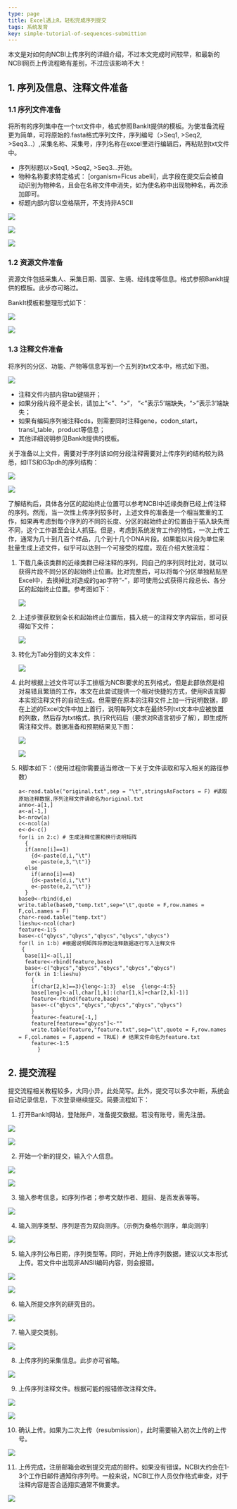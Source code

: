 ```yaml
---
type: page
title: Excel遇上R，轻松完成序列提交
tags: 系统发育
key: simple-tutorial-of-sequences-submittion
---
```


本文是对如何向NCBI上传序列的详细介绍，不过本文完成时间较早，和最新的NCBI网页上传流程略有差别，不过应该影响不大！

<!-- more -->

## 1. 序列及信息、注释文件准备

### 1.1 序列文件准备

将所有的序列集中在一个txt文件中，格式参照BankIt提供的模板。为使准备流程更为简单，可将原始的.fasta格式序列文件，序列编号（>Seq1, >Seq2, >Seq3…）,采集名称、采集号，序列名称在excel里进行编辑后，再粘贴到txt文件中。

- 序列标题以>Seq1, >Seq2, >Seq3…开始。
- 物种名称要求特定格式： [organism=Ficus abelii]，此字段在提交后会被自动识别为物种名，且会在名称文件中消失，如为使名称中出现物种名，再次添加即可。
- 标题内部内容以空格隔开，不支持非ASCII

![](https://raw.githubusercontent.com/qbycs/qbycs.github.io/master/image/blog/2019-12-01-simple-tutorial-of-sequences-submittion/1.png)

![](https://raw.githubusercontent.com/qbycs/qbycs.github.io/master/image/blog/2019-12-01-simple-tutorial-of-sequences-submittion/2.png)

![](https://raw.githubusercontent.com/qbycs/qbycs.github.io/master/image/blog/2019-12-01-simple-tutorial-of-sequences-submittion/3.png)

### 1.2    资源文件准备

资源文件包括采集人、采集日期、国家、生境、经纬度等信息。格式参照BankIt提供的模板。此步亦可略过。

BankIt模板和整理形式如下：

![](https://raw.githubusercontent.com/qbycs/qbycs.github.io/master/image/blog/2019-12-01-simple-tutorial-of-sequences-submittion/4.png)

![](https://raw.githubusercontent.com/qbycs/qbycs.github.io/master/image/blog/2019-12-01-simple-tutorial-of-sequences-submittion/5.png)

### 1.3    注释文件准备

将序列的分区、功能、产物等信息写到一个五列的txt文本中，格式如下图。  

 ![](https://raw.githubusercontent.com/qbycs/qbycs.github.io/master/image/blog/2019-12-01-simple-tutorial-of-sequences-submittion/6.png) 

- 注释文件内部内容tab键隔开；
- 如果分段片段不是全长，请加上“<”、“>”， “<”表示5’端缺失，“>”表示3’端缺失；
- 如果有编码序列被注释cds，则需要同时注释gene，codon_start，transl_table，product等信息；
- 其他详细说明参见BankIt提供的模板。

关于准备以上文件，需要对于序列该如何分段注释需要对上传序列的结构较为熟悉，如ITS和G3pdh的序列结构：  

![](https://raw.githubusercontent.com/qbycs/qbycs.github.io/master/image/blog/2019-12-01-simple-tutorial-of-sequences-submittion/7.png) 

![](https://raw.githubusercontent.com/qbycs/qbycs.github.io/master/image/blog/2019-12-01-simple-tutorial-of-sequences-submittion/8.png) 

了解结构后，具体各分区的起始终止位置可以参考NCBI中近缘类群已经上传注释的序列。然而，当一次性上传序列较多时，上述文件的准备是一个相当繁重的工作，如果再考虑到每个序列的不同的长度、分区的起始终止的位置由于插入缺失而不同，这个工作甚至会让人抓狂。但是，考虑到系统发育工作的特性，一次上传工作，通常为几十到几百个样品，几个到十几个DNA片段。如果能以片段为单位来批量生成上述文件，似乎可以达到一个可接受的程度。现在介绍大致流程：

1. 下载几条该类群的近缘类群已经注释的序列，同自己的序列同时比对，就可以获得片段不同分区的起始终止位置。比对完整后，可以将每个分区单独粘贴至Excel中，去换掉比对造成的gap字符“-”，即可使用公式获得片段总长、各分区的起始终止位置。参考图如下：

   ![](https://raw.githubusercontent.com/qbycs/qbycs.github.io/master/image/blog/2019-12-01-simple-tutorial-of-sequences-submittion/9.png) 

2. 上述步骤获取到全长和起始终止位置后，插入统一的注释文字内容后，即可获得如下文件：

   ![](https://raw.githubusercontent.com/qbycs/qbycs.github.io/master/image/blog/2019-12-01-simple-tutorial-of-sequences-submittion/10.png) 

3. 转化为Tab分割的文本文件：

   ![](https://raw.githubusercontent.com/qbycs/qbycs.github.io/master/image/blog/2019-12-01-simple-tutorial-of-sequences-submittion/11.png) 

4. 此时根据上述文件可以手工排版为NCBI要求的五列格式，但是此部依然是相对易错且繁琐的工作，本文在此尝试提供一个相对快捷的方式，使用R语言脚本实现注释文件的自动生成。但需要在原本的注释文件上加一行说明数据，即在上述的Excel文件中加上首行，说明每列文本在最终5列txt文本中应被放置的列数，然后存为txt格式，执行R代码后（要求对R语言初步了解），即生成所需注释文件。数据准备和预期结果见下图：

   ![](https://raw.githubusercontent.com/qbycs/qbycs.github.io/master/image/blog/2019-12-01-simple-tutorial-of-sequences-submittion/12.png) 

   ![](https://raw.githubusercontent.com/qbycs/qbycs.github.io/master/image/blog/2019-12-01-simple-tutorial-of-sequences-submittion/13.png) 

5. R脚本如下：（使用过程你需要适当修改一下关于文件读取和写入相关的路径参数）

   ```
   a<-read.table("original.txt",sep = "\t",stringsAsFactors = F) #读取原始注释数据,序列注释文件请命名为original.txt
   anno<-a[1,]
   a<-a[-1,]
   b<-nrow(a)
   c<-ncol(a)
   e<-d<-c()
   for(i in 2:c) # 生成注释位置和换行说明矩阵
     {
     if(anno[i]==1) 
       {d<-paste(d,i,"\t")
       e<-paste(e,3,"\t")}
     else
       if(anno[i]==4)
       {d<-paste(d,i,"\t")
       e<-paste(e,2,"\t")}
     }
   base0<-rbind(d,e)
   write.table(base0,"temp.txt",sep="\t",quote = F,row.names = F,col.names = F)
   char<-read.table("temp.txt")
   lieshu<-ncol(char)
   feature<-1:5
   base<-c("qbycs","qbycs","qbycs","qbycs","qbycs")
   for(l in 1:b) #根据说明矩阵将原始注释数据逐行写入注释文件
    {
     base[1]<-a[l,1]
     feature<-rbind(feature,base)
     base<-c("qbycs","qbycs","qbycs","qbycs","qbycs")
     for(k in 1:lieshu)
       {
       if(char[2,k]==3){leng<-1:3}  else  {leng<-4:5}
       base[leng]<-a[l,char[1,k]:(char[1,k]+char[2,k]-1)]
       feature<-rbind(feature,base)
       base<-c("qbycs","qbycs","qbycs","qbycs","qbycs")
       }
       feature<-feature[-1,]
       feature[feature=="qbycs"]<-""
       write.table(feature,"feature.txt",sep="\t",quote = F,row.names = F,col.names = F,append = TRUE) # 结果文件命名为feature.txt
       feature<-1:5
         }
   ```

## 2.  提交流程

提交流程相关教程较多，大同小异，此处简写。此外，提交可以多次中断，系统会自动记录信息，下次登录继续提交。简要流程如下：

1. 打开BankIt网站，登陆账户，准备提交数据。若没有账号，需先注册。  

![](https://raw.githubusercontent.com/qbycs/qbycs.github.io/master/image/blog/2019-12-01-simple-tutorial-of-sequences-submittion/14.png) 

![](https://raw.githubusercontent.com/qbycs/qbycs.github.io/master/image/blog/2019-12-01-simple-tutorial-of-sequences-submittion/15.png) 

2. 开始一个新的提交，输入个人信息。  

![](https://raw.githubusercontent.com/qbycs/qbycs.github.io/master/image/blog/2019-12-01-simple-tutorial-of-sequences-submittion/16.png) 

![](https://raw.githubusercontent.com/qbycs/qbycs.github.io/master/image/blog/2019-12-01-simple-tutorial-of-sequences-submittion/17.png) 

3. 输入参考信息，如序列作者；参考文献作者、题目、是否发表等等。

![](https://raw.githubusercontent.com/qbycs/qbycs.github.io/master/image/blog/2019-12-01-simple-tutorial-of-sequences-submittion/18.png) 

4. 输入测序类型、序列是否为双向测序。（示例为桑格尔测序，单向测序）  

![](https://raw.githubusercontent.com/qbycs/qbycs.github.io/master/image/blog/2019-12-01-simple-tutorial-of-sequences-submittion/19.png) 

5. 输入序列公布日期，序列类型等。同时，开始上传序列数据，建议以文本形式上传。若文件中出现非ANSII编码内容，则会报错。  

![](https://raw.githubusercontent.com/qbycs/qbycs.github.io/master/image/blog/2019-12-01-simple-tutorial-of-sequences-submittion/20.png) 

![](https://raw.githubusercontent.com/qbycs/qbycs.github.io/master/image/blog/2019-12-01-simple-tutorial-of-sequences-submittion/21.png) 

6. 输入所提交序列的研究目的。  

![](https://raw.githubusercontent.com/qbycs/qbycs.github.io/master/image/blog/2019-12-01-simple-tutorial-of-sequences-submittion/22.png) 

7. 输入提交类别。  

![](https://raw.githubusercontent.com/qbycs/qbycs.github.io/master/image/blog/2019-12-01-simple-tutorial-of-sequences-submittion/23.png)

8. 上传序列的采集信息。此步亦可省略。  

![](https://raw.githubusercontent.com/qbycs/qbycs.github.io/master/image/blog/2019-12-01-simple-tutorial-of-sequences-submittion/24.png) 

9. 上传序列注释文件。根据可能的报错修改注释文件。 

![](https://raw.githubusercontent.com/qbycs/qbycs.github.io/master/image/blog/2019-12-01-simple-tutorial-of-sequences-submittion/25.png) 

![](https://raw.githubusercontent.com/qbycs/qbycs.github.io/master/image/blog/2019-12-01-simple-tutorial-of-sequences-submittion/26.png)

10. 确认上传。如果为二次上传（resubmission），此时需要输入初次上传的上传号。

![](https://raw.githubusercontent.com/qbycs/qbycs.github.io/master/image/blog/2019-12-01-simple-tutorial-of-sequences-submittion/27.png) 

11.   上传完成，注册邮箱会收到提交完成的邮件。如果没有错误，NCBI大约会在1-3个工作日邮件通知你序列号。一般来说，NCBI工作人员仅作格式审查，对于注释内容是否合适翔实通常不做要求。

![](https://raw.githubusercontent.com/qbycs/qbycs.github.io/master/image/blog/2019-12-01-simple-tutorial-of-sequences-submittion/28.png) 